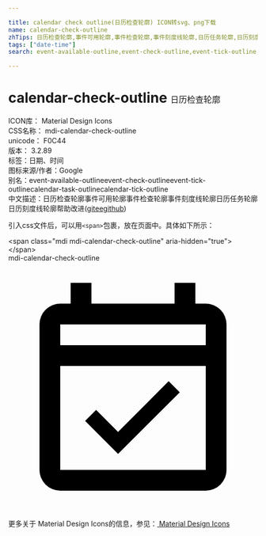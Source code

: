 ```yaml
---

title: calendar check outline(日历检查轮廓) ICON转svg、png下载
name: calendar-check-outline
zhTips: 日历检查轮廓,事件可用轮廓,事件检查轮廓,事件刻度线轮廓,日历任务轮廓,日历刻度线轮廓
tags: ["date-time"]
search: event-available-outline,event-check-outline,event-tick-outline,calendar-task-outline,calendar-tick-outline

---
```


# calendar-check-outline  <small style="font-size: 60%;font-weight: 100">日历检查轮廓</small>


<div class="detail-page">
<p>
<span>
ICON库：
<span class="badge-secondary badge">Material Design Icons</span> 
</span>
<br/>
<span>
CSS名称：
<span class="badge-secondary badge">mdi-calendar-check-outline</span> 
</span>
<br/>
<span>
unicode：
<span class="badge-secondary badge">F0C44</span> 
<copy-btn content='F0C44' btn-title=""></copy-btn>
<copy-btn :content='String.fromCodePoint(parseInt("F0C44", 16))' btn-title="复制U"></copy-btn>
</span>
<br/>
<span>
版本：
<span class="badge-secondary badge">3.2.89</span> 
</span><br/><span>标签：<span class="badge-light badge"><router-link to="/tags/date-time.html">日期、时间</router-link></span></span>
<br/>
<span>图标来源/作者：<span class="badge-light badge">Google</span></span> 
<br/>
<span>别名：<span class="badge-light badge">event-available-outline</span><span class="badge-light badge">event-check-outline</span><span class="badge-light badge">event-tick-outline</span><span class="badge-light badge">calendar-task-outline</span><span class="badge-light badge">calendar-tick-outline</span></span><br/><span class="zh-detail">中文描述：<span class="badge-primary badge">日历检查轮廓</span><span class="badge-primary badge">事件可用轮廓</span><span class="badge-primary badge">事件检查轮廓</span><span class="badge-primary badge">事件刻度线轮廓</span><span class="badge-primary badge">日历任务轮廓</span><span class="badge-primary badge">日历刻度线轮廓</span><span class="help-link"><span>帮助改进</span>(<a href="https://gitee.com/liuwave/icon-helper/edit/master/json/material/calendar-check-outline.json" target="_blank" rel="noopener noreferrer">gitee</a><a href="https://github.com/liuwave/icon-helper/edit/master/json/material/calendar-check-outline.json" target="_blank" rel="noopener noreferrer">github</a></span>)</span><br/>
</p>
</div>
<div class="alert alert-dark">
  <i class="mdi mdi-calendar-check-outline mdi-48px"></i>
  <i class="mdi mdi-calendar-check-outline mdi-36px"></i>
  <i class="mdi mdi-calendar-check-outline mdi-24px"></i>
  <i class="mdi mdi-calendar-check-outline mdi-18px"></i>
</div>
<div>
  <p>引入css文件后，可以用<code>&lt;span&gt;</code>包裹，放在页面中。具体如下所示：    
  </p>
  <div class="alert alert-primary" style="font-size: 14px">
    &lt;span class="mdi mdi-calendar-check-outline" aria-hidden="true"&gt;&lt;/span&gt;
    <copy-btn content='<span class="mdi mdi-calendar-check-outline" aria-hidden="true"></span>'></copy-btn>
  </div>
  <div class="alert alert-secondary">
    <i class="mdi mdi-calendar-check-outline"
    style="font-size: 24px"
    aria-hidden="true"></i> mdi-calendar-check-outline
    <copy-btn content="mdi-calendar-check-outline" btn-title="复制图标名称"></copy-btn>
  </div>
</div>
<div id="svg" class="svg-wrap">
<svg xmlns="http://www.w3.org/2000/svg" viewBox="0 0 24 24"><path d="M19,4H18V2H16V4H8V2H6V4H5A2,2 0 0,0 3,6V20A2,2 0 0,0 5,22H19A2,2 0 0,0 21,20V6A2,2 0 0,0 19,4M19,20H5V10H19V20M5,8V6H19V8H5M10.56,18.46L16.5,12.53L15.43,11.47L10.56,16.34L8.45,14.23L7.39,15.29L10.56,18.46Z" /></svg>
</div>
<detail full-name='mdi-calendar-check-outline'></detail>
    
<div><p>更多关于 Material Design Icons的信息，参见：<a target="_blank" href="https://iconhelper.cn/material.html"> Material Design Icons</a>
</p></div>
